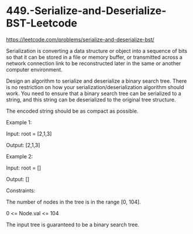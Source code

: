 # 449.-Serialize-and-Deserialize-BST-Leetcode

https://leetcode.com/problems/serialize-and-deserialize-bst/


Serialization is converting a data structure or object into a sequence of bits so that it can be stored in a file or memory buffer, or transmitted across a network connection link to be reconstructed later in the same or another computer environment.

Design an algorithm to serialize and deserialize a binary search tree. There is no restriction on how your serialization/deserialization algorithm should work. You need to ensure that a binary search tree can be serialized to a string, and this string can be deserialized to the original tree structure.

The encoded string should be as compact as possible.

 

Example 1:

Input: root = [2,1,3]


Output: [2,1,3]


Example 2:


Input: root = []


Output: []
 

Constraints:


The number of nodes in the tree is in the range [0, 104].


0 <= Node.val <= 104


The input tree is guaranteed to be a binary search tree.
